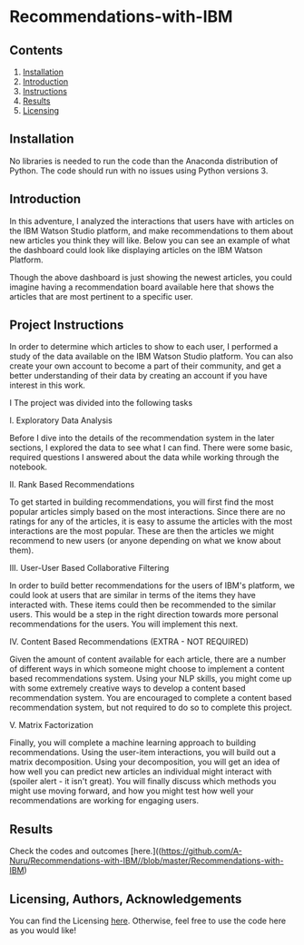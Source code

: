 # Recommendations-with-IBM

## Contents
1. [Installation](https://github.com/A-Nuru/Recommendations-with-IBM#Installation)
2. [Introduction](https://github.com/A-Nuru/Recommendations-with-IBM#Introduction)
3. [Instructions](https://github.com/A-Nuru/Recommendations-with-IBM#Instructions)
4. [Results](https://github.com/A-Nuru/Recommendations-with-IBM#Results)
5. [Licensing](https://github.com/A-Nuru/Recommendations-with-IBM#Licensing)

## Installation
No libraries is needed to run the code than the Anaconda distribution of Python. 
The code should run with no issues using Python versions 3.


## Introduction
In this adventure, I analyzed the interactions that users have with articles on the IBM Watson Studio platform, 
and make recommendations to them about new articles you think they will like. Below you can see an example of what 
the dashboard could look like displaying articles on the IBM Watson Platform.


Though the above dashboard is just showing the newest articles, you could imagine having a recommendation board available here
that shows the articles that are most pertinent to a specific user.

## Project Instructions
In order to determine which articles to show to each user, I performed a study of the data available on the IBM
Watson Studio platform. You can also create your own account to become a part of their community, and get a better understanding 
of their data by creating an account if you have interest in this work.

I The project was divided into the following tasks

I. Exploratory Data Analysis

Before I dive into the details of the recommendation system in the later sections, I explored the data to see what I can find. 
There were some basic, required questions I answered about the data while working through the notebook.

II. Rank Based Recommendations

To get started in building recommendations, you will first find the most popular articles simply based on the most interactions. 
Since there are no ratings for any of the articles, it is easy to assume the articles with the most interactions are the most popular.
These are then the articles we might recommend to new users (or anyone depending on what we know about them).

III. User-User Based Collaborative Filtering

In order to build better recommendations for the users of IBM's platform, we could look at users that are similar in terms 
of the items they have interacted with. These items could then be recommended to the similar users. This would be a step in 
the right direction towards more personal recommendations for the users. You will implement this next.

IV. Content Based Recommendations (EXTRA - NOT REQUIRED)

Given the amount of content available for each article, there are a number of different ways in which someone might choose to implement a content based recommendations system. Using your NLP skills, you might come up with some extremely creative ways to develop a content based recommendation system. You are encouraged to complete a content based recommendation system, but not required to do so to complete this project.

V. Matrix Factorization

Finally, you will complete a machine learning approach to building recommendations. Using the user-item interactions, you will
build out a matrix decomposition. Using your decomposition, you will get an idea of how well you can predict new articles an 
individual might interact with (spoiler alert - it isn't great). You will finally discuss which methods you might use moving forward,
and how you might test how well your recommendations are working for engaging users.

## Results
Check the codes and outcomes [here.]((https://github.com/A-Nuru/Recommendations-with-IBM//blob/master/Recommendations-with-IBM)

## Licensing, Authors, Acknowledgements
You can find the Licensing [here](https://github.com/A-Nuru/Recommendations-with-IBM/blob/master/LICENSE.txt). Otherwise, feel free to use the code here as you would like!

